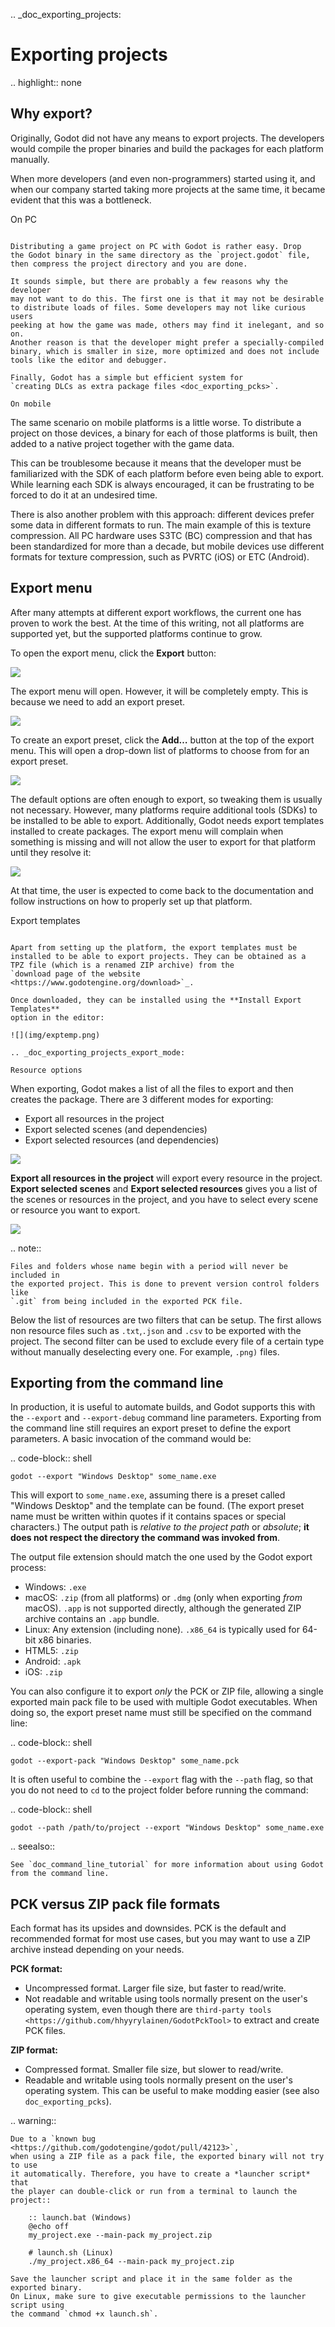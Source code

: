 .. _doc_exporting_projects:

Exporting projects
==================

.. highlight:: none

Why export?
-----------

Originally, Godot did not have any means to export projects. The
developers would compile the proper binaries and build the packages for
each platform manually.

When more developers (and even non-programmers) started using it, and
when our company started taking more projects at the same time, it
became evident that this was a bottleneck.

On PC
~~~~~

Distributing a game project on PC with Godot is rather easy. Drop
the Godot binary in the same directory as the `project.godot` file,
then compress the project directory and you are done.

It sounds simple, but there are probably a few reasons why the developer
may not want to do this. The first one is that it may not be desirable
to distribute loads of files. Some developers may not like curious users
peeking at how the game was made, others may find it inelegant, and so on.
Another reason is that the developer might prefer a specially-compiled
binary, which is smaller in size, more optimized and does not include
tools like the editor and debugger.

Finally, Godot has a simple but efficient system for
`creating DLCs as extra package files <doc_exporting_pcks>`.

On mobile
~~~~~~~~~

The same scenario on mobile platforms is a little worse.
To distribute a project on those devices, a binary for each of
those platforms is built, then added to a native project together
with the game data.

This can be troublesome because it means that the developer must be
familiarized with the SDK of each platform before even being able to
export. While learning each SDK is always encouraged, it can be
frustrating to be forced to do it at an undesired time.

There is also another problem with this approach: different devices
prefer some data in different formats to run. The main example of this
is texture compression. All PC hardware uses S3TC (BC) compression and
that has been standardized for more than a decade, but mobile devices
use different formats for texture compression, such as PVRTC (iOS) or
ETC (Android).

Export menu
-----------

After many attempts at different export workflows, the current one has
proven to work the best. At the time of this writing, not all platforms are
supported yet, but the supported platforms continue to grow.

To open the export menu, click the **Export** button:

![](img/export.png)

The export menu will open. However, it will be completely empty.
This is because we need to add an export preset.

![](img/export_dialog.png)

To create an export preset, click the **Add…** button at the top
of the export menu. This will open a drop-down list of platforms
to choose from for an export preset.

![](img/export_preset.png)

The default options are often enough to export, so tweaking them is
usually not necessary. However, many platforms require additional
tools (SDKs) to be installed to be able to export. Additionally, Godot
needs export templates installed to create packages. The export menu
will complain when something is missing and will not allow the user to
export for that platform until they resolve it:

![](img/export_error.png)

At that time, the user is expected to come back to the documentation and follow
instructions on how to properly set up that platform.

Export templates
~~~~~~~~~~~~~~~~

Apart from setting up the platform, the export templates must be
installed to be able to export projects. They can be obtained as a
TPZ file (which is a renamed ZIP archive) from the
`download page of the website <https://www.godotengine.org/download>`_.

Once downloaded, they can be installed using the **Install Export Templates**
option in the editor:

![](img/exptemp.png)

.. _doc_exporting_projects_export_mode:

Resource options
~~~~~~~~~~~~~~~~

When exporting, Godot makes a list of all the files to export and then
creates the package. There are 3 different modes for exporting:

-  Export all resources in the project
-  Export selected scenes (and dependencies)
-  Export selected resources (and dependencies)

![](img/expres.png)

**Export all resources in the project** will export every resource in the
project. **Export selected scenes** and **Export selected resources** gives
you a list of the scenes or resources in the project, and you have to
select every scene or resource you want to export.

![](img/expselected.png)

.. note::

    Files and folders whose name begin with a period will never be included in
    the exported project. This is done to prevent version control folders like
    `.git` from being included in the exported PCK file.

Below the list of resources are two filters that can be setup. The first allows
non resource files such as `.txt`,`.json` and `.csv` to be exported with
the project. The second filter can be used to exclude every file of a certain
type without manually deselecting every one. For example, `.png)` files.

Exporting from the command line
-------------------------------

In production, it is useful to automate builds, and Godot supports this
with the `--export` and `--export-debug` command line parameters.
Exporting from the command line still requires an export preset to define
the export parameters. A basic invocation of the command would be:

.. code-block:: shell

    godot --export "Windows Desktop" some_name.exe

This will export to `some_name.exe`, assuming there is a preset
called "Windows Desktop" and the template can be found. (The export preset name
must be written within quotes if it contains spaces or special characters.)
The output path is *relative to the project path* or *absolute*;
**it does not respect the directory the command was invoked from**.

The output file extension should match the one used by the Godot export process:

- Windows: `.exe`
- macOS: `.zip` (from all platforms) or `.dmg` (only when exporting *from* macOS).
  `.app` is not supported directly, although the generated ZIP archive contains an `.app` bundle.
- Linux: Any extension (including none). `.x86_64` is typically used for 64-bit x86 binaries.
- HTML5: `.zip`
- Android: `.apk`
- iOS: `.zip`

You can also configure it to export *only* the PCK or ZIP file, allowing
a single exported main pack file to be used with multiple Godot executables.
When doing so, the export preset name must still be specified on the command line:

.. code-block:: shell

    godot --export-pack "Windows Desktop" some_name.pck

It is often useful to combine the `--export` flag with the `--path`
flag, so that you do not need to `cd` to the project folder before running
the command:

.. code-block:: shell

    godot --path /path/to/project --export "Windows Desktop" some_name.exe

.. seealso::

    See `doc_command_line_tutorial` for more information about using Godot
    from the command line.

PCK versus ZIP pack file formats
--------------------------------

Each format has its upsides and downsides. PCK is the default and recommended
format for most use cases, but you may want to use a ZIP archive instead
depending on your needs.

**PCK format:**

- Uncompressed format. Larger file size, but faster to read/write.
- Not readable and writable using tools normally present on the user's
  operating system, even though there are
  `third-party tools <https://github.com/hhyyrylainen/GodotPckTool>`
  to extract and create PCK files.

**ZIP format:**

- Compressed format. Smaller file size, but slower to read/write.
- Readable and writable using tools normally present on the user's operating system.
  This can be useful to make modding easier (see also `doc_exporting_pcks`).

.. warning::

    Due to a `known bug <https://github.com/godotengine/godot/pull/42123>`,
    when using a ZIP file as a pack file, the exported binary will not try to use
    it automatically. Therefore, you have to create a *launcher script* that
    the player can double-click or run from a terminal to launch the project::

        :: launch.bat (Windows)
        @echo off
        my_project.exe --main-pack my_project.zip

        # launch.sh (Linux)
        ./my_project.x86_64 --main-pack my_project.zip

    Save the launcher script and place it in the same folder as the exported binary.
    On Linux, make sure to give executable permissions to the launcher script using
    the command `chmod +x launch.sh`.
